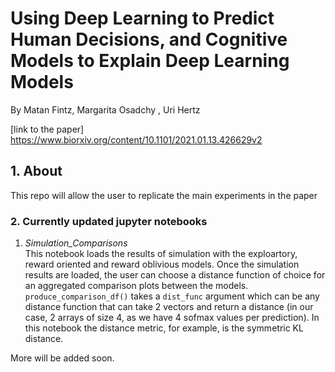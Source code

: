# Using Deep Learning to Predict Human Decisions, and Cognitive Models to Explain Deep Learning Models
By Matan Fintz, Margarita Osadchy , Uri Hertz

[link to the paper] https://www.biorxiv.org/content/10.1101/2021.01.13.426629v2
## 1. About
This repo will allow the user to replicate the main experiments in the paper

### 2. Currently updated jupyter notebooks
  1. *Simulation_Comparisons*  
This notebook loads the results of simulation with the exploartory, reward oriented and reward oblivious models. Once the simulation results are loaded, the user can choose a distance function of choice for an aggregated comparison plots between the models. 
`produce_comparison_df()` takes a `dist_func` argument which can be any distance function that can take 2 vectors and return a distance (in our case, 2 arrays of size 4, as we have 4 sofmax values per prediction). In this notebook the distance metric, for example, is the symmetric KL distance.

More will be added soon.

